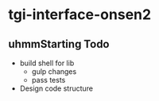 # tgi-interface-onsen2



uhmmStarting Todo
---
- build shell for lib
    - gulp changes
    - pass tests
- Design code structure 

